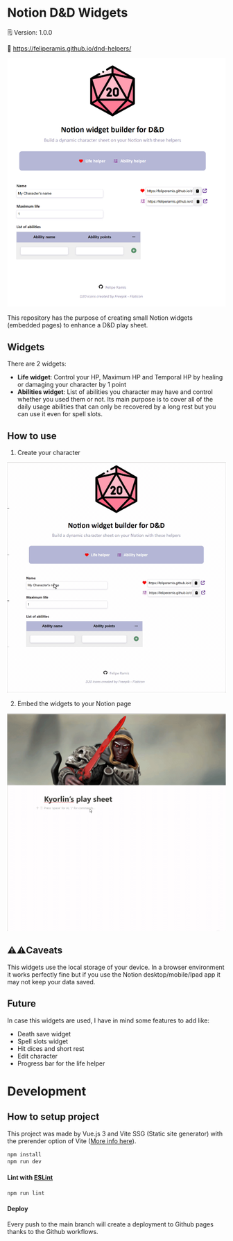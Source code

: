 # Notion D&D Widgets

🗒️ Version: 1.0.0

🔗 https://feliperamis.github.io/dnd-helpers/

![Landing page](docs/landing.png)

This repository has the purpose of creating small Notion widgets (embedded pages) to enhance a D&D play sheet.


## Widgets

There are 2 widgets:

- **Life widget**: Control your HP, Maximum HP and Temporal HP by healing or damaging your character by 1 point
- **Abilities widget**: List of abilities you character may have and control whether you used them or not. Its main purpose is to cover all of the daily usage abilities that can only be recovered by a long rest but you can use it even for spell slots.

## How to use

1. Create your character

![Widget builder](docs/widget_builder.gif)

2. Embed the widgets to your Notion page

![Notion embed setup](docs/notion.gif)


## ⚠️⚠️Caveats

This widgets use the local storage of your device. In a browser environment it works perfectly fine but if you use the Notion desktop/mobile/Ipad app it may not keep your data saved. 

## Future

In case this widgets are used, I have in mind some features to add like:

- Death save widget
- Spell slots widget
- Hit dices and short rest
- Edit character
- Progress bar for the life helper


# Development

## How to setup project

This project was made by Vue.js 3  and Vite SSG (Static site generator) with the prerender option of Vite ([More info here](https://vite-plugin-ssr.com/pre-rendering)).

```sh
npm install
npm run dev
```


#### Lint with [ESLint](https://eslint.org/)

```sh
npm run lint
```

#### Deploy

Every push to the main branch will create a deployment to Github pages thanks to the Github workflows.